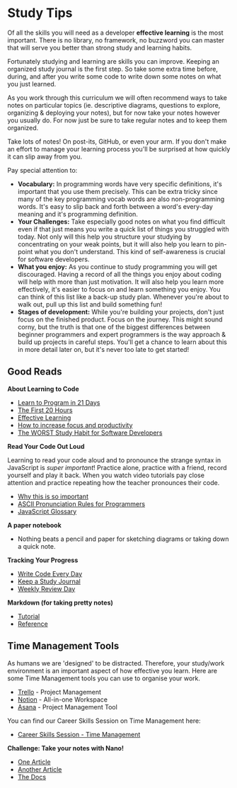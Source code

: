 # Study Tips

Of all the skills you will need as a developer **effective learning** is the most important. There is no library, no framework, no buzzword you can master that will serve you better than strong study and learning habits.

Fortunately studying and learning are skills you can improve. Keeping an organized study journal is the first step. So take some extra time before, during, and after you write some code to write down some notes on what you just learned.

As you work through this curriculum we will often recommend ways to take notes on particular topics \(ie. descriptive diagrams, questions to explore, organizing & deploying your notes\), but for now take your notes however you usually do. For now just be sure to take regular notes and to keep them organized.

Take lots of notes! On post-its, GitHub, or even your arm. If you don't make an effort to manage your learning process you'll be surprised at how quickly it can slip away from you.

Pay special attention to:

* **Vocabulary:** In programming words have very specific definitions, it's important that you use them precisely. This can be extra tricky since many of the key programming vocab words are also non-programming words. It's easy to slip back and forth between a word's every-day meaning and it's programming definition.
* **Your Challenges:** Take especially good notes on what you find difficult even if that just means you write a quick list of things you struggled with today. Not only will this help you structure your studying by concentrating on your weak points, but it will also help you learn to pin-point what you don't understand. This kind of self-awareness is crucial for software developers.
* **What you enjoy:** As you continue to study programming you will get discouraged. Having a record of all the things you enjoy about coding will help with more than just motivation. It will also help you learn more effectively, it's easier to focus on and learn something you enjoy. You can think of this list like a back-up study plan. Whenever you're about to walk out, pull up this list and build something fun!
* **Stages of development:** While you're building your projects, don't just focus on the finished product. Focus on the journey. This might sound corny, but the truth is that one of the biggest differences between beginner programmers and expert programmers is the way approach & build up projects in careful steps. You'll get a chance to learn about this in more detail later on, but it's never too late to get started!

## Good Reads

**About Learning to Code**

* [Learn to Program in 21 Days](https://landing.athabascau.ca/bookmarks/view/2852968/the-easiest-way-to-teach-yourself-c-in-21-days)
* [The First 20 Hours](https://www.youtube.com/watch?v=5MgBikgcWnY)
* [Effective Learning](https://github.com/hackyourfuturebelgium/effective-learning)
* [How to increase focus and productivity](https://github.com/HackYourFutureBelgium/hack-the-talks/blob/master/How_to_increase_focus%26productivity.pdf)
* [The WORST Study Habit for Software Developers](https://www.youtube.com/watch?v=rfVd-r79OL4)

**Read Your Code Out Loud**

Learning to read your code aloud and to pronounce the strange syntax in JavaScript is _super important_! Practice alone, practice with a friend, record yourself and play it back. When you watch video tutorials pay close attention and practice repeating how the teacher pronounces their code.

* [Why this is so important](https://www.youtube.com/watch?v=g1ib43q3uXQ&feature=youtu.be&t=1209)
* [ASCII Pronunciation Rules for Programmers](https://blog.codinghorror.com/ascii-pronunciation-rules-for-programmers/)
* [JavaScript Glossary](https://www.codecademy.com/articles/glossary-javascript)

**A paper notebook**

* Nothing beats a pencil and paper for sketching diagrams or taking down a quick note.

**Tracking Your Progress**

* [Write Code Every Day](https://johnresig.com/blog/write-code-every-day/)
* [Keep a Study Journal](https://teachthought.com/literacy/20-types-of-learning-journals-that-help-students-think/)
* [Weekly Review Day](https://www.youtube.com/watch?v=PlTrxpNaZI8)

**Markdown \(for taking pretty notes\)**

* [Tutorial](https://www.markdowntutorial.com)
* [Reference](https://guides.github.com/features/mastering-markdown/)

## Time Management Tools

As humans we are 'designed' to be distracted. Therefore, your study/work environment is an important aspect of how effective you learn. Here are some Time Management tools you can use to organise your work.

* [Trello](https://trello.com/) - Project Management
* [Notion](https://www.notion.so/) - All-in-one Workspace
* [Asana](https://asana.com/) - Project Management Tool

You can find our Career Skills Session on Time Management here:

* [Career Skills Session - Time Management](./)

**Challenge: Take your notes with Nano!**

* [One Article](https://www.howtogeek.com/howto/42980/the-beginners-guide-to-nano-the-linux-command-line-text-editor/)
* [Another Article](http://www.tuxradar.com/content/text-editing-nano-made-easy)
* [The Docs](https://www.nano-editor.org/dist/v2.9/nano.html)

